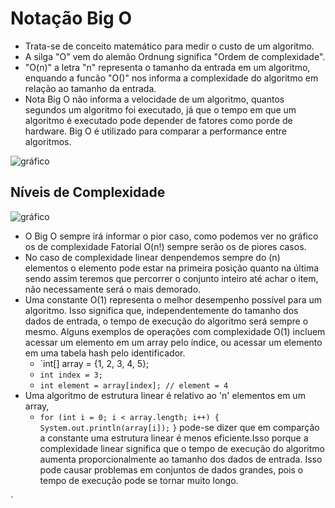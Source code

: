 # Notação Big O
- Trata-se de conceito matemático para medir o custo de um algoritmo.
-  A silga "O" vem do alemão Ordnung significa "Ordem de complexidade".
-  "O(n)" a letra "n"  representa o tamanho da entrada em um algoritmo, enquando a funcão "O()" nos informa a complexidade do algoritmo em relação ao tamanho da entrada.
- Nota Big O não informa a velocidade de um algoritmo, quantos segundos um algoritmo foi executado, já que o tempo em que um algoritmo é executado pode depender de fatores como porde de hardware.  Big O é utilizado para comparar a performance entre algoritmos.

![gráfico](https://www.freecodecamp.org/portuguese/news/content/images/2021/12/1_KfZYFUT2OKfjekJlCeYvuQ.jpeg)

## Níveis de Complexidade 

![gráfico](https://www.sahinarslan.tech/static/b14f0f927757ce111e7338d849f219a5/17bda/big-o-table.jpg)

- O Big O sempre irá informar o pior caso, como podemos ver no gráfico os de complexidade Fatorial O(n!) sempre serão os de piores casos.
- No caso de complexidade linear denpendemos sempre do (n) elementos o elemento pode estar na primeira posição quanto na última sendo assim teremos que percorrer o conjunto inteiro até achar o item, não necessamente será o mais demorado.
-  Uma constante O(1) representa o melhor desempenho possível para um algoritmo. Isso significa que, independentemente do tamanho dos dados de entrada, o tempo de execução do algoritmo será sempre o mesmo. Alguns exemplos de operações com complexidade O(1) incluem acessar um elemento em um array pelo índice, ou acessar um elemento em uma tabela hash pelo identificador. 
	- `int[] array = {1, 2, 3, 4, 5}; 
	- `int index = 3;`
	- `int element = array[index]; // element = 4`
- Uma algoritmo de estrutura linear é relativo ao  'n' elementos em um array, 
	- `for (int i = 0; i < array.length; i++) {`
		    `System.out.println(array[i]);`
		`}`
		pode-se dizer que em comparção a constante uma estrutura linear é menos eficiente.Isso porque a complexidade linear significa que o tempo de execução do algoritmo aumenta proporcionalmente ao tamanho dos dados de entrada. Isso pode causar problemas em conjuntos de dados grandes, pois o tempo de execução pode se tornar muito longo.

`
